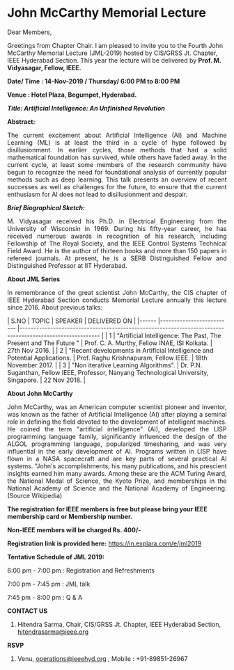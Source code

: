 # John McCarthy Memorial Lecture
Dear Members,

Greetings from Chapter Chair. I am pleased to invite you to the Fourth John McCarthy Memorial Lecture  (JML-2019)  hosted by CIS/GRSS Jt. Chapter, IEEE Hyderabad Section. This year the lecture will be delivered by **Prof. M. Vidyasagar, Fellow, IEEE.**  

**Date/ Time : 14-Nov-2019 / Thursday/ 6:00 PM to 8:00 PM**

**Venue : Hotel Plaza, Begumpet, Hyderabad.**

***Title: Artificial Intelligence: An Unfinished Revolution***


**Abstract:** <p align="justify"> The current excitement about Artificial Intelligence (AI) and Machine Learning (ML) is at least the third in a cycle of hype followed by disillusionment.  In earlier cycles, those methods that had a solid mathematical foundation has survived, while others have faded away.  In the current cycle, at least some members of the research community have begun to recognize the need for foundational analysis of currently popular methods such as deep learning.  This talk presents an overview of recent successes as well  as challenges for the future, to ensure that the current enthusiasm for AI does not lead to disillusionment and despair. 
</p>


***Brief Biographical Sketch:*** <p align="justify"> M. Vidyasagar received his Ph.D. in Electrical Engineering from the University of Wisconsin in 1969.  During his fifty-year career, he has received numerous awards in recognition of his research, including Fellowship of The Royal Society, and the IEEE Control Systems Technical Field Award.  He is the author of thirteen books and more than 150 papers in refereed journals.  At present, he is a SERB Distinguished Fellow and Distinguished Professor at IIT Hyderabad. 
</p>


**About JML Series**
<p align="justify">
In remembrance of the great scientist John McCarthy, the CIS chapter of IEEE Hyderabad Section conducts Memorial Lecture annually this lecture since 2016. About previous talks:
</p>

| S.NO | TOPIC | SPEAKER | DELIVERED ON |
|------	|--------------------------	|----------------------------------------------------------------------------------------------------------	|
| 1  | "Artificial Intelligence: The Past, The Present and The Future " | Prof. C. A. Murthy, Fellow INAE, ISI Kolkata. | 27th Nov 2016. |
| 2 | "Recent developments in Artificial Intelligence and Potential Applications. | Prof. Raghu Krishnapuram, Fellow IEEE. | 18th November 2017. |
| 3 | "Non iterative Learning Algorithms". | Dr. P.N. Suganthan, Fellow IEEE, Professor, Nanyang Technological University, Singapore. | 22 Nov 2018. |


**About  John McCarthy**
<p align="justify">
John McCarthy, was an American computer scientist pioneer and inventor, was known as the father of Artificial Intelligence (AI) after playing a seminal role in defining the field devoted to the development of intelligent machines. He coined the term "artificial intelligence" (AI), developed the LISP programming language family, significantly influenced the design of the ALGOL programming language, popularized timesharing, and was very influential in the early development of AI. Programs written in LISP have flown in a NASA spacecraft and are key parts of several practical AI systems. "John's accomplishments, his many publications, and his prescient insights earned him many awards. Among these are the ACM Turing Award, the National Medal of Science, the Kyoto Prize, and memberships in the National Academy of Science and the National Academy of Engineering. (Source Wikipedia)
</p>

**The registration for IEEE members is free but please bring your IEEE membership card or Membership number.**

**Non-IEEE members will be charged Rs. 400/-**

**Registration link is provided here:** <https://in.explara.com/e/jml2019>

 

**Tentative Schedule of JML 2019:** 

6:00 pm - 7:00 pm : Registration and Refreshments  

7:00 pm - 7:45 pm : JML talk

7:45 pm - 8:00 pm : Q & A

**CONTACT US**

  1. Hitendra Sarma, Chair, CIS/GRSS Jt. Chapter,  IEEE Hyderabad Section, <hitendrasarma@ieee.org>

**RSVP**

  1. Venu, <operations@ieeehyd.org> ,  Mobile : +91-89851-26967














